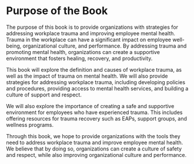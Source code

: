 Purpose of the Book
=================================

The purpose of this book is to provide organizations with strategies for addressing workplace trauma and improving employee mental health. Trauma in the workplace can have a significant impact on employee well-being, organizational culture, and performance. By addressing trauma and promoting mental health, organizations can create a supportive environment that fosters healing, recovery, and productivity.

This book will explore the definition and causes of workplace trauma, as well as the impact of trauma on mental health. We will also provide strategies for addressing workplace trauma, including developing policies and procedures, providing access to mental health services, and building a culture of support and respect.

We will also explore the importance of creating a safe and supportive environment for employees who have experienced trauma. This includes offering resources for trauma recovery such as EAPs, support groups, and wellness programs.

Through this book, we hope to provide organizations with the tools they need to address workplace trauma and improve employee mental health. We believe that by doing so, organizations can create a culture of safety and respect, while also improving organizational culture and performance.


